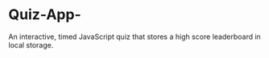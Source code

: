 # Quiz-App-

An interactive, timed JavaScript quiz that stores a high score leaderboard in local storage.

